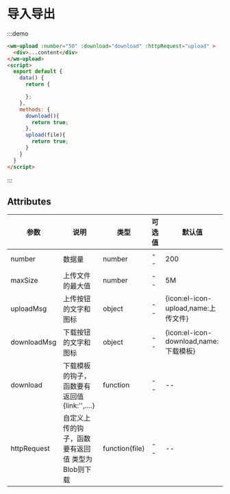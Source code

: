 # 导入导出

:::demo

```html
<wm-upload :number="50" :download="download" :httpRequest="upload" >
  <div>...content</div>
</wm-upload>
<script>
  export default {
    data() {
      return {

      };
    },
    methods: {
      download(){
        return true;
      },
      upload(file){
        return true;
      }
    }
  }
</script>
```

:::

## Attributes

| 参数 | 说明 | 类型 | 可选值 | 默认值
|---------|--------|-------| --------|--------
| number | 数据量 | number | -- | 200
| maxSize | 上传文件的最大值 | number | -- | 5M
| uploadMsg |上传按钮的文字和图标 | object | --| {icon:el-icon-upload,name:上传文件}
| downloadMsg | 下载按钮的文字和图标 | object | -- | {icon:el-icon-download,name:下载模板}
| download | 下载模板的钩子，函数要有返回值{link:'',....} | function | -- | --
| httpRequest | 自定义上传的钩子，函数要有返回值 类型为Blob则下载 | function(file) | -- | --
